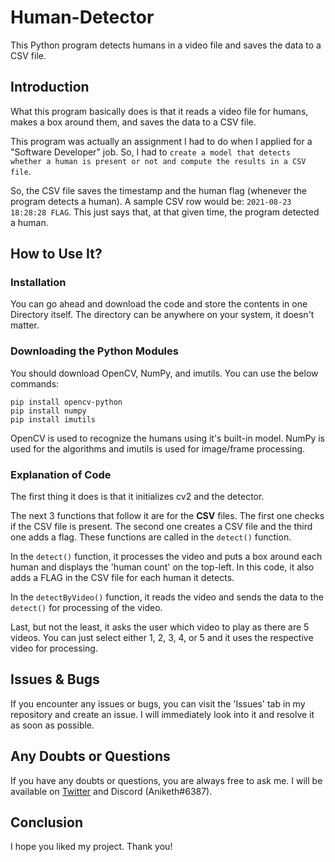 # Human-Detector

This Python program detects humans in a video file and saves the data to a CSV file.

## Introduction

What this program basically does is that it reads a video file for humans, makes a box around them, and saves the data to a CSV file.

This program was actually an assignment I had to do when I applied for a "Software Developer" job. So, I had to `create a model that detects whether a human is present or not and compute the results in a CSV file`.

So, the CSV file saves the timestamp and the human flag (whenever the program detects a human). A sample CSV row would be: `2021-08-23 18:28:28 FLAG`. This just says that, at that given time, the program detected a human.

## How to Use It?

### Installation

You can go ahead and download the code and store the contents in one Directory itself. The directory can be anywhere on your system, it doesn't matter.

### Downloading the Python Modules

You should download OpenCV, NumPy, and imutils. You can use the below commands:

`pip install opencv-python` <br/>
`pip install numpy` <br/>
`pip install imutils`
 
OpenCV is used to recognize the humans using it's built-in model. NumPy is used for the algorithms and imutils is used for image/frame processing.
 
### Explanation of Code

The first thing it does is that it initializes cv2 and the detector.

The next 3 functions that follow it are for the **CSV** files. The first one checks if the CSV file is present. The second one creates a CSV file and the third one adds a flag. These functions are called in the `detect()` function.

In the `detect()` function, it processes the video and puts a box around each human and displays the 'human count' on the top-left. In this code, it also adds a FLAG in the CSV file for each human it detects.

In the `detectByVideo()` function, it reads the video and sends the data to the `detect()` for processing of the video.

Last, but not the least, it asks the user which video to play as there are 5 videos. You can just select either 1, 2, 3, 4, or 5 and it uses the respective video for processing.

## Issues & Bugs

If you encounter any issues or bugs, you can visit the 'Issues' tab in my repository and create an issue. I will immediately look into it and resolve it as soon as possible.

## Any Doubts or Questions

If you have any doubts or questions, you are always free to ask me. I will be available on [Twitter](https://twitter.com/anikethchavare) and Discord (Aniketh#6387).

## Conclusion

I hope you liked my project. Thank you!
